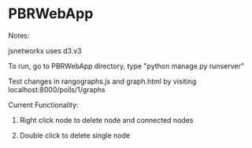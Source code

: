 # PBRWebApp

Notes:

jsnetworkx uses d3.v3

To run, go to PBRWebApp directory, type "python manage.py runserver"

Test changes in rangographs.js and graph.html by visiting localhost:8000/polls/1/graphs

Current Functionality:

1. Right click node to delete node and connected nodes

2. Double click to delete single node
